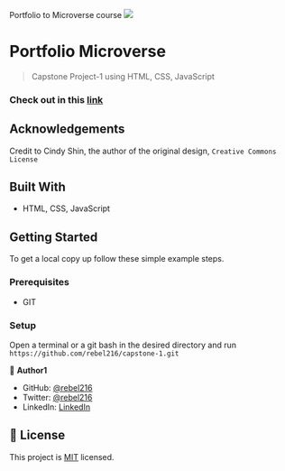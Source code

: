 Portfolio to Microverse course
![](https://img.shields.io/badge/Microverse-blueviolet)

# Portfolio Microverse

> Capstone Project-1 using HTML, CSS, JavaScript

### Check out in this [link](will/add)



## Acknowledgements

Credit to Cindy Shin, the author of the original design, `Creative Commons License`

## Built With

- HTML, CSS, JavaScript

## Getting Started

To get a local copy up follow these simple example steps.

### Prerequisites

- GIT

### Setup

Open a terminal or a git bash in the desired directory and run `https://github.com/rebel216/capstone-1.git`

👤 **Author1**

- GitHub: [@rebel216](https://github.com/rebel216)
- Twitter: [@rebel216](https://twitter.com/rebel216)
- LinkedIn: [LinkedIn](https://linkedin.com/in/rebel216)

## 📝 License

This project is [MIT](./MIT.md) licensed.
